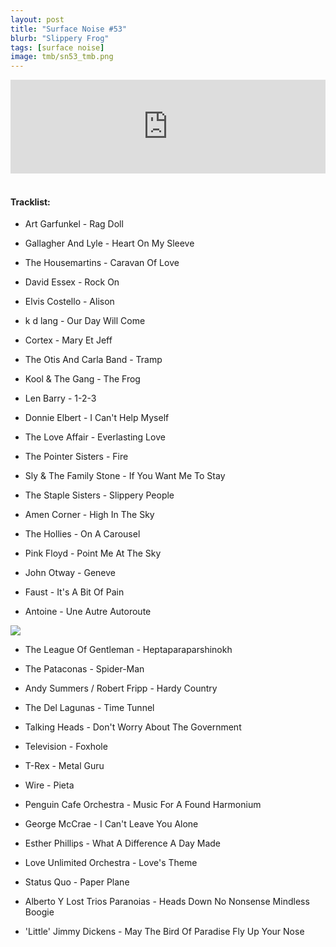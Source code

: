 ```yaml
---
layout: post
title: "Surface Noise #53"
blurb: "Slippery Frog"
tags: [surface noise]
image: tmb/sn53_tmb.png
---
```


<iframe scrolling="no" id="hearthis_at_track_3027891" width="100%" height="150" src="https://hearthis.at/embed/3027891/transparent_black/?hcolor=&color=&style=2&block_size=2&block_space=1&background=1&waveform=0&cover=0&autoplay=0&css=" frameborder="0" allowtransparency allow="autoplay"><p>Listen to <a href="https://hearthis.at/zerocc/surface-noise-53-21219/" target="_blank">Surface Noise #53 (21/2/19)</a> <span>by</span><a href="https://hearthis.at/zerocc/" target="_blank" >Zero</a> <span>on</span> <a href="https://hearthis.at/" target="_blank">hearthis.at</a></p></iframe>
&nbsp;

#### Tracklist:

- Art Garfunkel - Rag Doll
- Gallagher And Lyle - Heart On My Sleeve
- The Housemartins - Caravan Of Love

- David Essex - Rock On
- Elvis Costello - Alison
- k d lang - Our Day Will Come

- Cortex - Mary Et Jeff
- The Otis And Carla Band - Tramp
- Kool & The Gang - The Frog

- Len Barry - 1-2-3
- Donnie Elbert - I Can't Help Myself
- The Love Affair - Everlasting Love

- The Pointer Sisters - Fire
- Sly & The Family Stone - If You Want Me To Stay
- The Staple Sisters - Slippery People

- Amen Corner - High In The Sky
- The Hollies - On A Carousel
- Pink Floyd - Point Me At The Sky

- John Otway - Geneve
- Faust - It's A Bit Of Pain
- Antoine - Une Autre Autoroute

![](https://lh3.googleusercontent.com/w1FIYMkw_GOfYmkfAlmoFeYIQdLl47r1hkkIIG6Rb05vT7D__rGvdeoBaRU_n_fBOGFlNV7Q45abLdY2aSPCcxM4SR2HTmKNv2qhl5RwGCDBl67gBUSaS-f_RzmdzUPdaY_R05U1ixkzaiQmn5R8a4MNJKJ_NRvsa2AaiveOS4PU_jdRp8JuLrL36hajnFqiyKiTHQKzZWT5RnWT9fCW_B8Qwub778mMSOA6q1tBch_AteFztnl-FnknoU0Nr6GxX_OdylllbwXxIUOOB_5LVxqa7_nDN9g9CijIvbbirOYq2TPnGwxdOdwEx_D2DGMvBXMVPY29kSK1YmWbOnU_l5XGyqraSu878c1o9Bcw76PiUE8BHmzOobztBrUTlTboxavq6kMOAMf99sQYXgd2095e1iFWw9dzEqcB2-cZfqybV8q8J-rs72FIYc9Dzj8R6B4-tQelbR4mrB1QISZ8qCmkbkA37fqL8kUzoUiNr_5eOdt83vQ3GB6d4V5Bea0HP0XnFqqeFDQD7LZCjWadUegdVOU487DEREj7FKTW4xtMPk6xoLkpnz6XTZwp7EOUa-yqCfuf2TmbOfdCI5XFkJU8ndCQ5i47OfQsGyDmPRkcSovsoHHkAQUrG68vXxAHDU-sERUAMaNUN84iLFzh-zxq=w600-h592-no)

- The League Of Gentleman - Heptaparaparshinokh
- The Pataconas - Spider-Man
- Andy Summers / Robert Fripp - Hardy Country
- The Del Lagunas - Time Tunnel

- Talking Heads - Don't Worry About The Government
- Television - Foxhole
- T-Rex - Metal Guru

- Wire - Pieta
- Penguin Cafe Orchestra - Music For A Found Harmonium

- George McCrae - I Can't Leave You Alone
- Esther Phillips - What A Difference A Day Made
- Love Unlimited Orchestra - Love's Theme

- Status Quo - Paper Plane
- Alberto Y Lost Trios Paranoias - Heads Down No Nonsense Mindless Boogie

- 'Little' Jimmy Dickens - May The Bird Of Paradise Fly Up Your Nose
